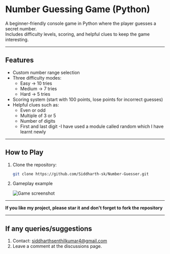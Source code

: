 # Number Guessing Game (Python)

A beginner-friendly console game in Python where the player guesses a secret number.  
Includes difficulty levels, scoring, and helpful clues to keep the game interesting.

---

## Features
- Custom number range selection  
- Three difficulty modes:
  - Easy → 10 tries  
  - Medium → 7 tries  
  - Hard → 5 tries  
- Scoring system (start with 100 points, lose points for incorrect guesses)  
- Helpful clues such as:
  - Even or odd  
  - Multiple of 3 or 5  
  - Number of digits  
  - First and last digit
-I have used a module called random which I have learnt newly

---

## How to Play
1. Clone the repository:
   ```bash
   git clone https://github.com/Siddharth-sk/Number-Guesser.git

2. Gameplay example
   
   ![Game screenshot](assets/screenshot.png)
   
---

**If you like my project, please star it and don't forget to fork the repository**

---

##  If any queries/suggestions
1. Contact: siddharthsenthilkumar4@gmail.com
2. Leave a comment at the discussions page.
